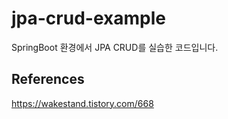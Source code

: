 # jpa-crud-example
SpringBoot 환경에서 JPA CRUD를 실습한 코드입니다.

## References
https://wakestand.tistory.com/668
